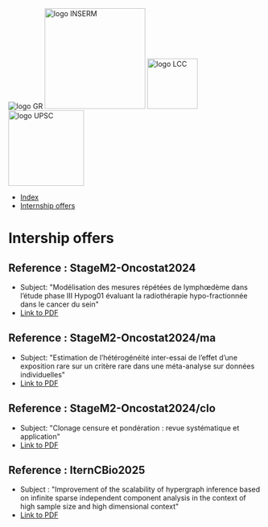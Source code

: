 <img src="https://www.gustaveroussy.fr/sites/all/themes/gustave_roussy/logo.png" alt="logo GR">
<img src="https://upload.wikimedia.org/wikipedia/commons/c/cd/Inserm.svg" alt="logo INSERM" width="200px">
<img src="https://www3.ligue-cancer.net/logo/coul-ecr_LALIGUE_LOGO_C_RVB_600.png" alt="logo LCC" width="100px">
<img src="https://hal.archives-ouvertes.fr/UNIV-PARIS-SACLAY/public/logo_UP_saclay_final.png" alt="logo UPSC" width="150px">

<nav class="navbar">
    <ul class="nav-list">
        <li class="nav-item"><a href="index.html">Index</a></li>
        <li class="nav-item"><a href="internships.html">Internship offers</a></li>
    </ul>
</nav>

# Intership offers

## Reference : StageM2-Oncostat2024

- Subject: "Modélisation des mesures répétées de lymphœdème dans l’étude phase III Hypog01 évaluant la radiothérapie hypo-fractionnée dans le cancer du sein"
- [Link to PDF](https://oncostat.github.io/internships_pdf/stage_m2_methodologie_biostatistique_2024_2025_sm_rg.pdf)

## Reference : StageM2-Oncostat2024/ma

- Subject: "Estimation de l’hétérogénéité inter-essai de l’effet d’une exposition rare sur un critère rare dans une méta-analyse sur données individuelles"
- [Link to PDF](https://oncostat.github.io/internships_pdf/stage_m2_methodologie_biostatistique_2024_2025_glt_nc.pdf)

## Reference : StageM2-Oncostat2024/clo 

- Subject: "Clonage censure et pondération : revue systématique et application"
- [Link to PDF](https://oncostat.github.io/internships_pdf/stage_m2_methodologie_biostatistique_2024_2025_nst_tf.pdf)

## Reference : IternCBio2025

- Subject : "Improvement of the scalability of hypergraph inference based on infinite sparse independent component analysis in the context of high sample size and high dimensional context"
- [Link to PDF](https://oncostat.github.io/internships_pdf/stage_m2_hypergraph_dd_2025.pdf)

